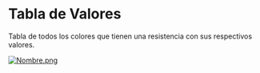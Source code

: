 # Tabla de Valores
Tabla de todos los colores que tienen una resistencia con sus respectivos valores.

[![Nombre.png](https://i.postimg.cc/8CZws6QM/Nombre.png)](https://postimg.cc/VSbXV5Nk)
